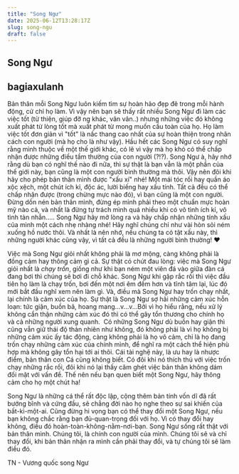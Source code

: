 ```yaml
---
title: "Song Ngư"
date: 2025-06-12T13:28:17Z
slug: song-ngu
draft: false
---
```


## Song Ngư

## bagiaxulanh

Bản thân mỗi Song Ngư luôn kiếm tìm sự hoàn hảo đẹp đẽ trong mỗi hành động, cử chỉ họ làm. Vì vậy nên bạn sẽ thấy rất nhiều Song Ngư đi làm các việc tốt (từ thiện, giúp đỡ ng khác, vân vân..) nhưng những việc đó không xuất phát từ lòng tốt ​mà xuất phát từ mong muốn cầu toàn của họ. Họ làm việc tốt đơn giản vì "tốt" là nấc thang cao nhất của sự hoàn thiện trong nhân cách con người (mà họ cho là như vậy).​ ​Hầu hết các Song Ngư có suy nghĩ rằng mình thuộc về một thế giới khác, có lẽ vì vậy mà họ khó có thể chấp nhận được những điều tầm thường của con người (?!?). ​ 
 ​Song Ngư à, hãy nhớ rằng dù bạn có nghĩ thế nào đi nữa, thì sự thật là bạn vẫn là một phần của thế giới này, bạn cũng là một con người bình thường mà thôi. Vậy nên đôi khi hãy cho phép bản thân mình được "xấu xí" nhé! Một mái tóc rối hay quần áo xộc xệch, một chút ích kỉ, độc ác, lười biếng hay xấu tính. Tất cả đều có thể chấp nhận được (trong chừng mực nào đó), vì bạn cũng là một con người. Đừng dồn nén bản thân mình, đừng ép mình phải theo một chuẩn mực hoàn mỹ nào cả, và nhất là đừng tự trách mình quá nhiều khi có vô tình ích kỉ, vô tình tàn nhẫn.....​ ​Song Ngư hãy mở lòng ra và hãy chấp nhận những tính xấu của mình một cách nhẹ nhàng nhé! Hãy nghĩ chúng chỉ như vài hòn sỏi ném xuống hồ nước thôi. Và nhất là nên nhớ, nếu chúng ta có tật xấu này, thì những người khác cũng vậy, vì tất cả đều là những người bình thường! ♥​ 
 
Việc mà Song Ngư giỏi nhất không phải là mơ mộng, càng không phải là đồng cảm hay thông cảm gì cả. Sự thật có chút đau lòng: việc mà Song Ngư giỏi nhất là *chạy trốn*, giống như khi bạn ném một viên đá vào giữa đàn cá đang bơi thì chúng sẽ bơi đi chỗ khác. Song Ngư khi gặp rắc rối thì việc đầu tiên họ làm là chạy trốn, bơi đến một nơi êm đềm hơn và tĩnh tâm lại, lúc đó mới bắt đầu nghĩ xem nên làm gì.​ ​Và, điều mà Song Ngư hay trốn chạy nhất, lại chính là cảm xúc của họ. Sự thật là Song Ngư sợ hãi những cảm xúc hỗn loạn: tức giận, buồn bã, hoang mang...v...v...Bởi vì họ hiểu rằng, nếu xử lý không cẩn thận những cảm xúc đó thì có thể gây tổn thương cho chính họ và cả những người xung quanh. ​ 
 ​Có những Song Ngư dù buồn hay giận thì cũng vẫn giữ thái độ thản nhiên như không, đó không phải là vì họ không bị những cảm xúc ấy tác động, càng không phải là họ vô cảm, chỉ là họ đang trốn chạy những cảm xúc của chính mình, để nghĩ ra một cách thể hiện phù hợp mà không gây tổn hại tới ai thôi.​ ​Cái tài nghệ này, là ưu hay là nhược điểm, bản thân con Cá cũng không biết. Có đôi khi nó thích thú với việc trốn chạy những rắc rối, đôi khi nó lại thấy căm ghét việc bản thân không dám đối mặt với vấn đề. Thế nên nếu bạn quen biết một Song Ngư, hãy thông cảm cho họ một chút ha! ​ 
 
 ​Song Ngư là những cá thể rất độc lập, cộng thêm bản tính vốn dĩ đã rất bướng bĩnh và cứng đầu, sẽ chẳng đời nào họ nghe theo sự sai khiến của bất-kì-một-ai. Cũng đừng hi vọng bạn có thể thay đổi một Song Ngư, nếu bạn không chắc rằng bạn đủ-quan-trọng đối với họ. Vì có thay đổi hay không, điều đó hoàn-toàn-không-nằm-nơi-bạn. Song Ngư sống rất thật với bản thân mình. Chúng tôi, là chính con người của mình. Chúng tôi sẽ và chỉ thay đổi, khi bản thân nhận ra mình cần phải thay đổi, và tự chúng tôi sẽ làm điều đó.​ 
 
TN - Vương quốc song Ngư​